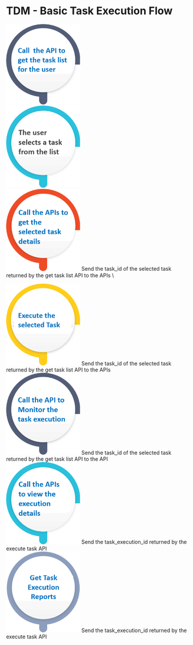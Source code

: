 # TDM - Basic Task Execution Flow


[<img src="images/task_basic_flow_1.png" alt="drawing" width="200pxl"/>](02_get_task_list_API.md)\
<img src="images/task_basic_flow_2.png" alt="drawing" width="200pxl"/>\
[<img src="images/task_basic_flow_3.png" alt="drawing" width="200pxl"/>](03_get_task_details_APIs.md) Send the task_id of the selected task returned by the get task list API to the APIs \

[<img src="images/task_basic_flow_4.png" alt="drawing" width="200pxl"/>](04_execute_task_API.md) Send the task_id of the selected task returned by the get task list API to the APIs \
[<img src="images/task_basic_flow_5.png" alt="drawing" width="200pxl"/>](05_task_execution_monitoring_API.md) Send the task_id of the selected task returned by the get task list API to the API \
[<img src="images/task_basic_flow_6.png" alt="drawing" width="200pxl"/>](06_get_task_execution_details_APIs.md) Send the task_execution_id returned by the execute task API \
[<img src="images/task_basic_flow_7.png" alt="drawing" width="200pxl"/>](07_get_task_execution_reports_APIs.md) Send the task_execution_id returned by the execute task API 

